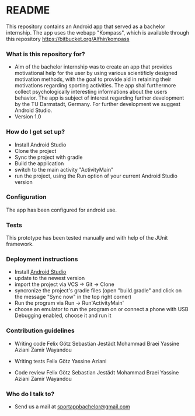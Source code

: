 # README #

This repository contains an Android app that served as a bachelor internship.
The app uses the webapp "Kompass", which is available through this repository <https://bitbucket.org/Alfhir/kompass>

### What is this repository for? ###
* Aim of the bachelor internship was to create an app that provides motivational help for the user by using various scientificly designed motivation methods, with the goal to provide aid in retaining their motivations regarding sporting activities. The app shal furthermore collect psychologically interesting informations about the users behavior. The app is subject of interest regarding further development by the TU Darmstadt, Germany. For further development we suggest Android Studio.
* Version 1.0

### How do I get set up? ###
* Install Android Studio
* Clone the project
* Sync the project with gradle
* Build the application
* switch to the main activity "ActivityMain"
* run the project, using the Run option of your current Android Studio version

### Configuration ###
The app has been configured for android use.

### Tests ###
This prototype has been tested manually and with help of the JUnit framework.

### Deployment instructions ###
* Install [Android Studio](https://developer.android.com/studio/index.html)
* update to the newest version
* import the project via VCS -> Git -> Clone
* syncronize the project's gradle files (open "build.gradle" and click on the message "Sync now" in the top right corner)
* Run the program via Run -> Run'ActivityMain' 
* choose an emulator to run the program on or connect a phone with USB Debugging enabled, choose it and run it 

### Contribution guidelines ###

* Writing code
Felix Götz
Sebastian Jestädt
Mohammad Braei
Yassine Aziani
Zamir Wayandou

* Writing tests
Felix Götz
Yassine Aziani

* Code review
Felix Götz
Sebastian Jestädt
Mohammad Braei
Yassine Aziani
Zamir Wayandou

### Who do I talk to? ###

* Send us a mail at sportappbachelor@gmail.com
